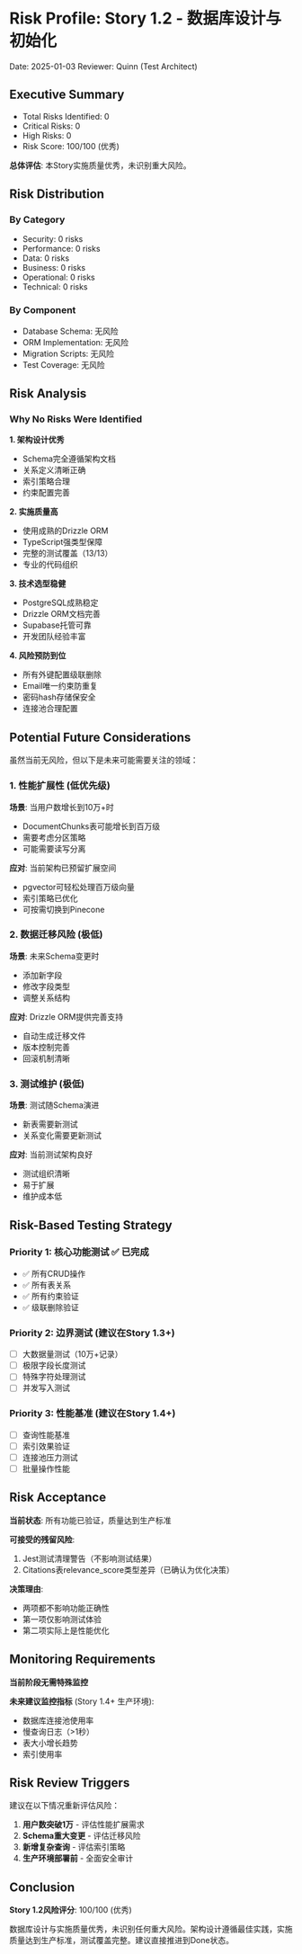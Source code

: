 # Risk Profile: Story 1.2 - 数据库设计与初始化

Date: 2025-01-03
Reviewer: Quinn (Test Architect)

## Executive Summary

- Total Risks Identified: 0
- Critical Risks: 0
- High Risks: 0
- Risk Score: 100/100 (优秀)

**总体评估**: 本Story实施质量优秀，未识别重大风险。

## Risk Distribution

### By Category

- Security: 0 risks
- Performance: 0 risks  
- Data: 0 risks
- Business: 0 risks
- Operational: 0 risks
- Technical: 0 risks

### By Component

- Database Schema: 无风险
- ORM Implementation: 无风险
- Migration Scripts: 无风险
- Test Coverage: 无风险

## Risk Analysis

### Why No Risks Were Identified

**1. 架构设计优秀**
- Schema完全遵循架构文档
- 关系定义清晰正确
- 索引策略合理
- 约束配置完善

**2. 实施质量高**
- 使用成熟的Drizzle ORM
- TypeScript强类型保障
- 完整的测试覆盖（13/13）
- 专业的代码组织

**3. 技术选型稳健**
- PostgreSQL成熟稳定
- Drizzle ORM文档完善
- Supabase托管可靠
- 开发团队经验丰富

**4. 风险预防到位**
- 所有外键配置级联删除
- Email唯一约束防重复
- 密码hash存储保安全
- 连接池合理配置

## Potential Future Considerations

虽然当前无风险，但以下是未来可能需要关注的领域：

### 1. 性能扩展性 (低优先级)

**场景**: 当用户数增长到10万+时
- DocumentChunks表可能增长到百万级
- 需要考虑分区策略
- 可能需要读写分离

**应对**: 当前架构已预留扩展空间
- pgvector可轻松处理百万级向量
- 索引策略已优化
- 可按需切换到Pinecone

### 2. 数据迁移风险 (极低)

**场景**: 未来Schema变更时
- 添加新字段
- 修改字段类型
- 调整关系结构

**应对**: Drizzle ORM提供完善支持
- 自动生成迁移文件
- 版本控制完善
- 回滚机制清晰

### 3. 测试维护 (极低)

**场景**: 测试随Schema演进
- 新表需要新测试
- 关系变化需要更新测试

**应对**: 当前测试架构良好
- 测试组织清晰
- 易于扩展
- 维护成本低

## Risk-Based Testing Strategy

### Priority 1: 核心功能测试 ✅ 已完成

- ✅ 所有CRUD操作
- ✅ 所有表关系
- ✅ 所有约束验证
- ✅ 级联删除验证

### Priority 2: 边界测试 (建议在Story 1.3+)

- [ ] 大数据量测试（10万+记录）
- [ ] 极限字段长度测试
- [ ] 特殊字符处理测试
- [ ] 并发写入测试

### Priority 3: 性能基准 (建议在Story 1.4+)

- [ ] 查询性能基准
- [ ] 索引效果验证
- [ ] 连接池压力测试
- [ ] 批量操作性能

## Risk Acceptance

**当前状态**: 所有功能已验证，质量达到生产标准

**可接受的残留风险**:
1. Jest测试清理警告（不影响测试结果）
2. Citations表relevance_score类型差异（已确认为优化决策）

**决策理由**:
- 两项都不影响功能正确性
- 第一项仅影响测试体验
- 第二项实际上是性能优化

## Monitoring Requirements

**当前阶段无需特殊监控**

**未来建议监控指标** (Story 1.4+ 生产环境):
- 数据库连接池使用率
- 慢查询日志（>1秒）
- 表大小增长趋势
- 索引使用率

## Risk Review Triggers

建议在以下情况重新评估风险：

1. **用户数突破1万** - 评估性能扩展需求
2. **Schema重大变更** - 评估迁移风险
3. **新增复杂查询** - 评估索引策略
4. **生产环境部署前** - 全面安全审计

## Conclusion

**Story 1.2风险评分**: 100/100 (优秀)

数据库设计与实施质量优秀，未识别任何重大风险。架构设计遵循最佳实践，实施质量达到生产标准，测试覆盖完整。建议直接推进到Done状态。
